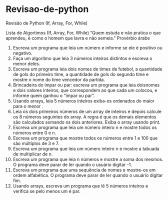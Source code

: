 # Revisao-de-python
Revisão de Python (If, Array, For, While)
 
Lista de  Algortimos  (If, Array, For, While)
“Quem estuda e não pratica o que aprendeu, é como o homem que lavra e não semeia.”
Provérbio árabe
1.	Escreva um programa que leia um número e informe se ele é positivo ou negativo.
2.	Faça um algoritmo que leia 3 números inteiros distintos e escreva o menor deles.
3.	Escreva um programa leia dois nomes de times de futebol, a quantidade de gols do primeiro time, a quantidade de gols do segundo time e mostre o nome do time vencedor da partida.
4.	Brincadeira do ímpar ou par: escreva um programa que leia doisnomes e dois valores inteiros, que correspondem ao que cada um colocou, e informe quem ganhou o “ímpar ou par”.
5.	Usando arrays, leia 5 números inteiros exiba-os ordenados do maior para o menor .
6.	Leia os dois primeiros números de um array de inteiros e depois calcule os 8 números seguintes do array. A regra é que os demais elementos são calculados somando os dois anteriores. Exiba o array usando print.
7.	Escreva um programa que leia um número inteiro n e mostre todos os números entre 0 e n.
8.	Escreva um programa que mostre todos os números entre 1 e 100 que são múltiplos de 3 e 7.
9.	Escreva um programa que leia um número inteiro n e mostre a tabuada de multiplicar de n.
10.	Escreva um programa que leia n números e mostre a soma dos mesmos. O programa deve parar de ler quando o usuário digitar -1.
11.	Escreva um programa que uma sequência de nomes e mostre-os em ordem alfabética. O programa deve parar de ler quando o usuário digitar fim.
12.	Usando arrays, escreva um programa que lê 5 números inteiros e verifica se pelo menos um é par.

